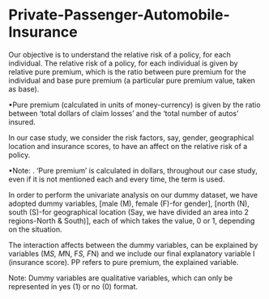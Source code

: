 # Private-Passenger-Automobile-Insurance

Our objective is to understand the relative risk of a policy, for each individual.
The relative risk of a policy, for each individual is given by relative pure premium, which is the ratio between pure premium for the individual and base pure premium (a particular pure premium value, taken as base).  

•Pure premium (calculated in units of money-currency) is given by the ratio between ‘total
dollars of claim losses’ and the ‘total number of autos’ insured. 

In our case study, we consider the risk factors, say, gender, geographical location and insurance scores, to have an affect on the relative risk of a policy.


•Note: . ‘Pure premium’ is
calculated in dollars, throughout our case study, even if it is
not mentioned each and every time, the term is used.

In order to perform the univariate analysis on our dummy dataset, we have adopted dummy variables, [male (M), female (F)-for gender], [north (N), south (S)-for geographical location (Say, we have divided an area into 2 regions-North & South)], each of which takes the value, 0 or 1, depending on the situation.

The interaction affects between the dummy variables, can be explained by variables (M*S, M*N, F*S, F*N) and we include our final explanatory variable I (insurance score). PP refers to pure premium, the explained variable.

Note: Dummy variables are qualitative variables, which can only be represented in yes (1) or no (0) format. 

